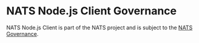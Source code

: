 # NATS Node.js Client Governance

NATS Node.js Client is part of the NATS project and is subject to the
[NATS Governance](https://github.com/nats-io/nats-general/blob/master/GOVERNANCE.md).
